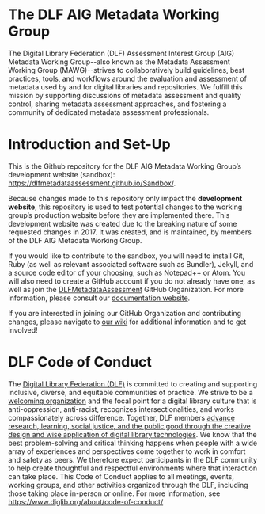 # The DLF AIG Metadata Working Group

The  Digital Library Federation (DLF) Assessment Interest Group (AIG) Metadata Working Group--also known as the Metadata Assessment Working Group (MAWG)--strives to collaboratively build guidelines, best practices, tools, and workflows around the evaluation and assessment of metadata used by and for digital libraries and repositories. We fulfill this mission by supporting discussions of metadata assessment and quality control, sharing metadata assessment approaches, and fostering a community of dedicated metadata assessment professionals.

# Introduction and Set-Up

This is the Github repository for the DLF AIG Metadata Working Group’s development website (sandbox): https://dlfmetadataassessment.github.io/Sandbox/. 

Because changes made to this repository only impact the **development website**, this repository is used to test potential changes to the working group’s production website before they are implemented there. This development website was created due to the breaking nature of some requested changes in 2017. It was created, and is maintained, by members of the DLF AIG Metadata Working Group.

If you would like to contribute to the sandbox, you will need to install Git, Ruby (as well as relevant associated software such as Bundler), Jekyll, and a source code editor of your choosing, such as Notepad++ or Atom. You will also need to create a GitHub account if you do not already have one, as well as join the [DLFMetadataAssessment](https://github.com/DLFMetadataAssessment) GitHub Organization. For more information, please consult our [documentation website](https://dlfmetadataassessment.github.io/WebsiteDocumentation/).

If you are interested in joining our GitHub Organization and contributing changes, please navigate to [our wiki](https://wiki.diglib.org/Assessment:Metadata) for additional information and to get involved!

# DLF Code of Conduct

The [Digital Library Federation (DLF)](https://www.diglib.org/) is committed to creating and supporting inclusive, diverse, and equitable communities of practice. We strive to be a [welcoming organization](https://www.diglib.org/members/join/) and the focal point for a digital library culture that is anti-oppression, anti-racist, recognizes intersectionalities, and works compassionately across difference. Together, DLF members [advance research, learning, social justice, and the public good through the creative design and wise application of digital library technologies](https://www.diglib.org/about/). We know that the best problem-solving and critical thinking happens when people with a wide array of experiences and perspectives come together to work in comfort and safety as peers. We therefore expect participants in the DLF community to help create thoughtful and respectful environments where that interaction can take place. This Code of Conduct applies to all meetings, events, working groups, and other activities organized through the DLF, including those taking place in-person or online. For more information, see https://www.diglib.org/about/code-of-conduct/ 
